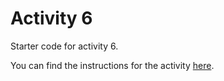 # Activity 6

Starter code for activity 6.

You can find the instructions for the activity [here](activityDescription.md).